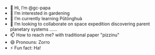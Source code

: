 - 👋 Hi, I’m @gc-papa
- 👀 I’m interested in gardening
- 🌱 I’m currently learning Pǔtōnghuà
- 💞️ I’m looking to collaborate on space expedition discovering parent planetary systems ......
- 📫 How to reach me? with traditional paper "pizzinu"
- 😄 Pronouns: Zorro
- ⚡ Fun fact: Ha!

<!---
gc-papa/gc-papa is a ✨ special ✨ repository because its `README.md` (this file) appears on your GitHub profile.
You can click the Preview link to take a look at your changes.
--->
